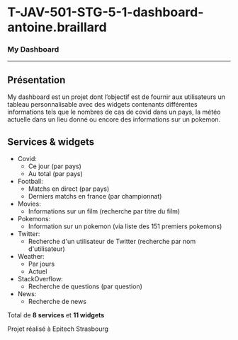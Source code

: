 # T-JAV-501-STG-5-1-dashboard-antoine.braillard

### My Dashboard
---

## Présentation
My dashboard est un projet dont l’objectif est de fournir aux utilisateurs un tableau personnalisable avec des widgets contenants différentes informations tels que le nombres de cas de covid dans un pays, la météo actuelle dans un lieu donné ou encore des informations sur un pokemon.

## Services & widgets
- Covid:
  - Ce jour (par pays)
  - Au total (par pays)
- Football:
  - Matchs en direct (par pays)
  - Derniers matchs en france (par championnat)
- Movies:
  - Informations sur un film (recherche par titre du film)
- Pokemons:
  - Information sur un pokemon (via liste des 151 premiers pokemons)
- Twitter:
  - Recherche d'un utilisateur de Twitter (recherche par nom d'utilisateur)
- Weather:
  - Par jours
  - Actuel 
- StackOverflow:
  - Recherche de questions (par question)
- News:
  - Recherche de news

Total de **8 services** et **11 widgets**

Projet réalisé à Epitech Strasbourg

